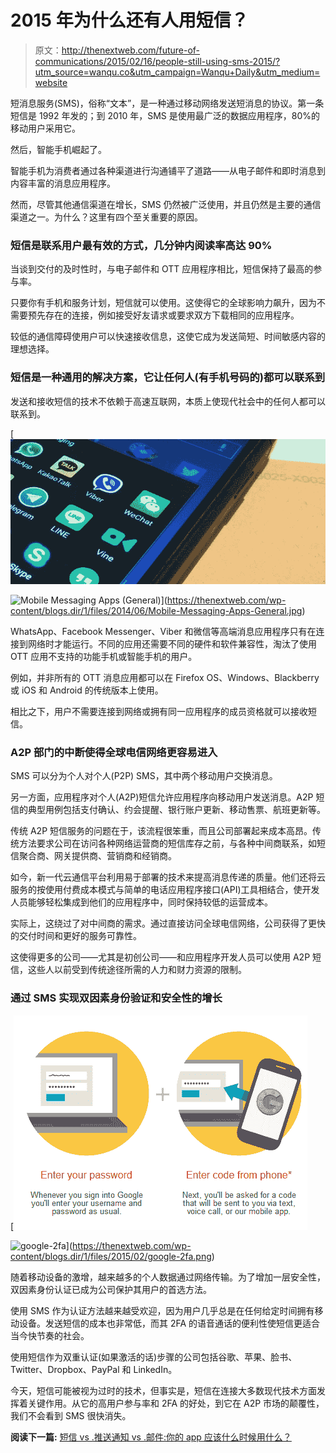 # 2015 年为什么还有人用短信？

> 原文：<http://thenextweb.com/future-of-communications/2015/02/16/people-still-using-sms-2015/?utm_source=wanqu.co&utm_campaign=Wanqu+Daily&utm_medium=website>

短消息服务(SMS)，俗称“文本”，是一种通过移动网络发送短消息的协议。第一条短信是 1992 年发的；到 2010 年，SMS 是使用最广泛的数据应用程序，80%的移动用户采用它。

然后，智能手机崛起了。

智能手机为消费者通过各种渠道进行沟通铺平了道路——从电子邮件和即时消息到内容丰富的消息应用程序。

然而，尽管其他通信渠道在增长，SMS 仍然被广泛使用，并且仍然是主要的通信渠道之一。为什么？这里有四个至关重要的原因。

### 短信是联系用户最有效的方式，几分钟内阅读率高达 90%

当谈到交付的及时性时，与电子邮件和 OTT 应用程序相比，短信保持了最高的参与率。

只要你有手机和服务计划，短信就可以使用。这使得它的全球影响力飙升，因为不需要预先存在的连接，例如接受好友请求或要求双方下载相同的应用程序。

较低的通信障碍使用户可以快速接收信息，这使它成为发送简短、时间敏感内容的理想选择。

### 短信是一种通用的解决方案，它让任何人(有手机号码的)都可以联系到

发送和接收短信的技术不依赖于高速互联网，本质上使现代社会中的任何人都可以联系到。

[](https://thenextweb.com/wp-content/blogs.dir/1/files/2014/06/Mobile-Messaging-Apps-General.jpg)

[![Mobile Messaging Apps (General)](img/953b4ac7e44b2a4329ec51fa9aa2ed3d.png)

<noscript><img loading="lazy" class="aligncenter size-fullwidth_post wp-image-774522" src="img/953b4ac7e44b2a4329ec51fa9aa2ed3d.png" alt="Mobile Messaging Apps (General)" srcset="https://cdn0.tnwcdn.com/wp-content/blogs.dir/1/files/2014/06/Mobile-Messaging-Apps-General-730x337.jpg 730w, https://cdn0.tnwcdn.com/wp-content/blogs.dir/1/files/2014/06/Mobile-Messaging-Apps-General-220x101.jpg 220w, https://cdn0.tnwcdn.com/wp-content/blogs.dir/1/files/2014/06/Mobile-Messaging-Apps-General-520x240.jpg 520w, https://cdn0.tnwcdn.com/wp-content/blogs.dir/1/files/2014/06/Mobile-Messaging-Apps-General.jpg 2024w" data-original-src="https://cdn0.tnwcdn.com/wp-content/blogs.dir/1/files/2014/06/Mobile-Messaging-Apps-General-730x337.jpg"/></noscript>](https://thenextweb.com/wp-content/blogs.dir/1/files/2014/06/Mobile-Messaging-Apps-General.jpg) 

[](https://thenextweb.com/wp-content/blogs.dir/1/files/2014/06/Mobile-Messaging-Apps-General.jpg)

WhatsApp、Facebook Messenger、Viber 和微信等高端消息应用程序只有在连接到网络时才能运行。不同的应用还需要不同的硬件和软件兼容性，淘汰了使用 OTT 应用不支持的功能手机或智能手机的用户。

例如，并非所有的 OTT 消息应用都可以在 Firefox OS、Windows、Blackberry 或 iOS 和 Android 的传统版本上使用。

相比之下，用户不需要连接到网络或拥有同一应用程序的成员资格就可以接收短信。

### A2P 部门的中断使得全球电信网络更容易进入

SMS 可以分为个人对个人(P2P) SMS，其中两个移动用户交换消息。

另一方面，应用程序对个人(A2P)短信允许应用程序向移动用户发送消息。A2P 短信的典型用例包括支付确认、约会提醒、银行账户更新、移动售票、航班更新等。

传统 A2P 短信服务的问题在于，该流程很笨重，而且公司部署起来成本高昂。传统方法要求公司在访问各种网络运营商的短信库存之前，与各种中间商联系，如短信聚合商、网关提供商、营销商和经销商。

如今，新一代云通信平台利用易于部署的技术来提高消息传递的质量。他们还将云服务的按使用付费成本模式与简单的电话应用程序接口(API)工具相结合，使开发人员能够轻松集成到他们的应用程序中，同时保持较低的运营成本。

实际上，这绕过了对中间商的需求。通过直接访问全球电信网络，公司获得了更快的交付时间和更好的服务可靠性。

这使得更多的公司——尤其是初创公司——和应用程序开发人员可以使用 A2P 短信，这些人以前受到传统途径所需的人力和财力资源的限制。

### 通过 SMS 实现双因素身份验证和安全性的增长

[](https://thenextweb.com/wp-content/blogs.dir/1/files/2015/02/google-2fa.png)

[![google-2fa](img/3714b531b63e01680d516aab40367f2f.png)

<noscript><img loading="lazy" class="aligncenter size-full wp-image-834819" src="img/3714b531b63e01680d516aab40367f2f.png" alt="google-2fa" srcset="https://cdn0.tnwcdn.com/wp-content/blogs.dir/1/files/2015/02/google-2fa.png 470w, https://cdn0.tnwcdn.com/wp-content/blogs.dir/1/files/2015/02/google-2fa-220x161.png 220w" data-original-src="https://cdn0.tnwcdn.com/wp-content/blogs.dir/1/files/2015/02/google-2fa.png"/></noscript>](https://thenextweb.com/wp-content/blogs.dir/1/files/2015/02/google-2fa.png) 

[](https://thenextweb.com/wp-content/blogs.dir/1/files/2015/02/google-2fa.png)

随着移动设备的激增，越来越多的个人数据通过网络传输。为了增加一层安全性，双因素身份认证已成为公司保护其用户的首选方法。

使用 SMS 作为认证方法越来越受欢迎，因为用户几乎总是在任何给定时间拥有移动设备。发送短信的成本也非常低，而其 2FA 的语音通话的便利性使短信更适合当今快节奏的社会。

使用短信作为双重认证(如果激活的话)步骤的公司包括谷歌、苹果、脸书、Twitter、Dropbox、PayPal 和 LinkedIn。

今天，短信可能被视为过时的技术，但事实是，短信在连接大多数现代技术方面发挥着关键作用。从它的高用户参与率和 2FA 的好处，到它在 A2P 市场的颠覆性，我们不会看到 SMS 很快消失。

**阅读下一篇:** [短信 vs .推送通知 vs .邮件:你的 app 应该什么时候用什么？](https://thenextweb.com/news/sms-vs-push-vs-email)